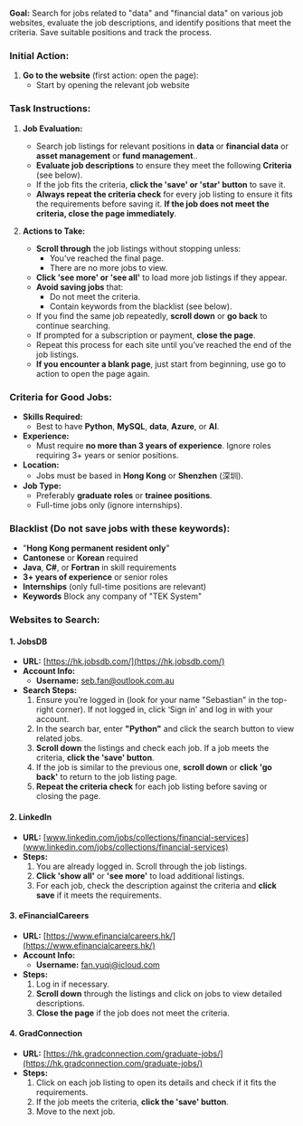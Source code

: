**Goal:**
Search for jobs related to "data" and "financial data" on various job websites, evaluate the job descriptions, and identify positions that meet the criteria. Save suitable positions and track the process.

### Initial Action:
1. **Go to the website** (first action: open the page):
   - Start by opening the relevant job website

### Task Instructions:
1. **Job Evaluation:**
   - Search job listings for relevant positions in **data** or **financial data** or **asset management** or **fund management**..
   - **Evaluate job descriptions** to ensure they meet the following **Criteria** (see below).
   - If the job fits the criteria, **click the 'save' or 'star' button** to save it.
   - **Always repeat the criteria check** for every job listing to ensure it fits the requirements before saving it. **If the job does not meet the criteria, close the page immediately**.

2. **Actions to Take:**
   - **Scroll through** the job listings without stopping unless:
     - You’ve reached the final page.
     - There are no more jobs to view.
   - **Click 'see more' or 'see all'** to load more job listings if they appear.
   - **Avoid saving jobs** that:
     - Do not meet the criteria.
     - Contain keywords from the blacklist (see below).
   - If you find the same job repeatedly, **scroll down** or **go back** to continue searching.
   - If prompted for a subscription or payment, **close the page**.
   - Repeat this process for each site until you’ve reached the end of the job listings.
   - **If you encounter a blank page**, just start from beginning, use go to action to open the page again.
### Criteria for Good Jobs:
- **Skills Required:**
  - Best to have **Python**, **MySQL**, **data**, **Azure**, or **AI**.
- **Experience:**
  - Must require **no more than 3 years of experience**. Ignore roles requiring 3+ years or senior positions.
- **Location:**
  - Jobs must be based in **Hong Kong** or **Shenzhen** (深圳).
- **Job Type:**
  - Preferably **graduate roles** or **trainee positions**.
  - Full-time jobs only (ignore internships).

### Blacklist (Do not save jobs with these keywords):
- "**Hong Kong permanent resident only**"
- **Cantonese** or **Korean** required
- **Java**, **C#**, or **Fortran** in skill requirements
- **3+ years of experience** or senior roles
- **Internships** (only full-time positions are relevant)
- **Keywords** Block any company of "TEK System"
### Websites to Search:
#### **1. JobsDB**  
- **URL:** [https://hk.jobsdb.com/](https://hk.jobsdb.com/)  
- **Account Info:**  
  - **Username:** seb.fan@outlook.com.au  
- **Search Steps:**  
  1. Ensure you’re logged in (look for your name "Sebastian" in the top-right corner). If not logged in, click ‘Sign in’ and log in with your account.
  2. In the search bar, enter **"Python"** and click the search button to view related jobs.
  3. **Scroll down** the listings and check each job. If a job meets the criteria, **click the 'save' button**.
  4. If the job is similar to the previous one, **scroll down** or **click 'go back'** to return to the job listing page.
  5. **Repeat the criteria check** for each job listing before saving or closing the page.

#### **2. LinkedIn**  
- **URL:** [www.linkedin.com/jobs/collections/financial-services](www.linkedin.com/jobs/collections/financial-services)  
- **Steps:**  
  1. You are already logged in. Scroll through the job listings.
  2. **Click 'show all'** or **'see more'** to load additional listings.
  3. For each job, check the description against the criteria and **click save** if it meets the requirements.

#### **3. eFinancialCareers**  
- **URL:** [https://www.efinancialcareers.hk/](https://www.efinancialcareers.hk/)  
- **Account Info:**  
  - **Username:** fan.yuqi@icloud.com  
- **Steps:**  
  1. Log in if necessary.
  2. **Scroll down** through the listings and click on jobs to view detailed descriptions.
  3. **Close the page** if the job does not meet the criteria.
  
#### **4. GradConnection**  
- **URL:** [https://hk.gradconnection.com/graduate-jobs/](https://hk.gradconnection.com/graduate-jobs/)  
- **Steps:**  
  1. Click on each job listing to open its details and check if it fits the requirements.
  2. If the job meets the criteria, **click the 'save' button**.
  3. Move to the next job.


